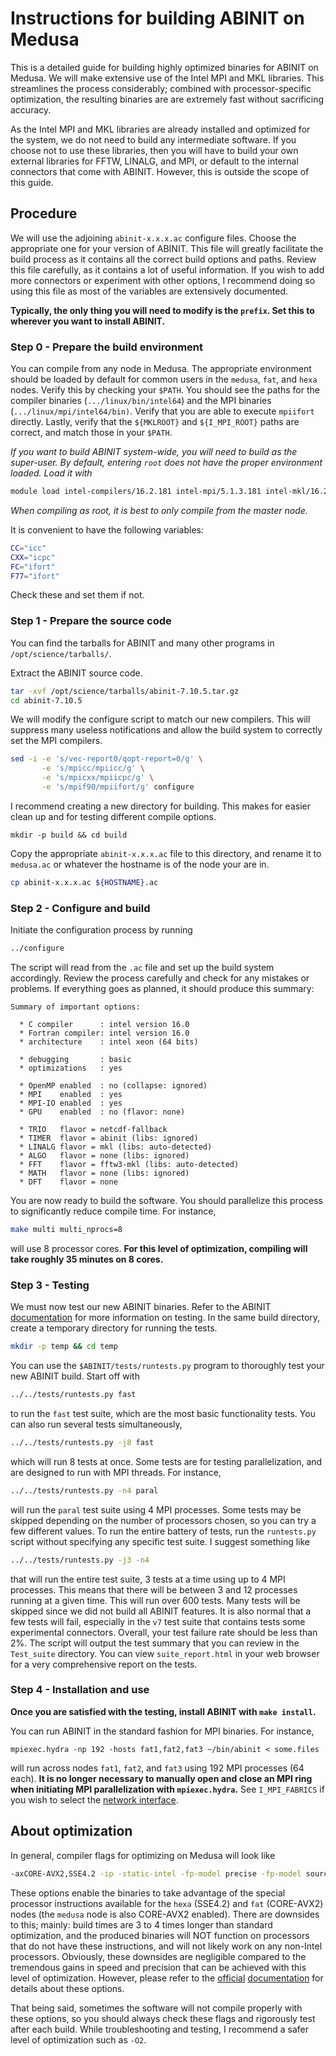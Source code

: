 Instructions for building ABINIT on Medusa
=======================================================

This is a detailed guide for building highly optimized binaries for ABINIT on
Medusa. We will make extensive use of the Intel MPI and MKL libraries. This
streamlines the process considerably; combined with processor-specific
optimization, the resulting binaries are are extremely fast without sacrificing
accuracy.

As the Intel MPI and MKL libraries are already installed and optimized for the
system, we do not need to build any intermediate software. If you choose not to
use these libraries, then you will have to build your own external libraries for
FFTW, LINALG, and MPI, or default to the internal connectors that come with
ABINIT. However, this is outside the scope of this guide.


Procedure
-------------------------------------------------------

We will use the adjoining `abinit-x.x.x.ac` configure files. Choose the
appropriate one for your version of ABINIT. This file will greatly facilitate
the build process as it contains all the correct build options and paths. Review
this file carefully, as it contains a lot of useful information. If you wish to
add more connectors or experiment with other options, I recommend doing so using
this file as most of the variables are extensively documented.

**Typically, the only thing you will need to modify is the `prefix`. Set this to
wherever you want to install ABINIT.**


### Step 0 - Prepare the build environment

You can compile from any node in Medusa. The appropriate environment should be
loaded by default for common users in the `medusa`, `fat`, and `hexa` nodes.
Verify this by checking your `$PATH`. You should see the paths for the compiler
binaries (`.../linux/bin/intel64`) and the MPI binaries
(`.../linux/mpi/intel64/bin)`. Verify that you are able to execute `mpiifort`
directly. Lastly, verify that the `${MKLROOT}` and `${I_MPI_ROOT}` paths are
correct, and match those in your `$PATH`.

*If you want to build ABINIT system-wide, you will need to build as the
super-user. By default, entering `root` does not have the proper environment
loaded. Load it with*

```sh
module load intel-compilers/16.2.181 intel-mpi/5.1.3.181 intel-mkl/16.2.181
```

*When compiling as root, it is best to only compile from the master node.*

It is convenient to have the following variables:

```sh
CC="icc"
CXX="icpc"
FC="ifort"
F77="ifort"
```

Check these and set them if not.


### Step 1 - Prepare the source code

You can find the tarballs for ABINIT and many other programs in
`/opt/science/tarballs/`.

Extract the ABINIT source code.

```sh
tar -xvf /opt/science/tarballs/abinit-7.10.5.tar.gz
cd abinit-7.10.5
```

We will modify the configure script to match our new compilers. This will
suppress many useless notifications and allow the build system to correctly set
the MPI compilers.

```sh
sed -i -e 's/vec-report0/qopt-report=0/g' \
       -e 's/mpicc/mpiicc/g' \
       -e 's/mpicxx/mpiicpc/g' \
       -e 's/mpif90/mpiifort/g' configure
```

I recommend creating a new directory for building. This makes for easier clean
up and for testing different compile options.

```
mkdir -p build && cd build
```

Copy the appropriate `abinit-x.x.x.ac` file to this directory, and rename it to
`medusa.ac` or whatever the hostname is of the node your are in.

```sh
cp abinit-x.x.x.ac ${HOSTNAME}.ac
```


### Step 2 - Configure and build

Initiate the configuration process by running

```sh
../configure
```

The script will read from the `.ac` file and set up the build system
accordingly. Review the process carefully and check for any mistakes or
problems. If everything goes as planned, it should produce this summary:

```
Summary of important options:

  * C compiler      : intel version 16.0
  * Fortran compiler: intel version 16.0
  * architecture    : intel xeon (64 bits)

  * debugging       : basic
  * optimizations   : yes

  * OpenMP enabled  : no (collapse: ignored)
  * MPI    enabled  : yes
  * MPI-IO enabled  : yes
  * GPU    enabled  : no (flavor: none)

  * TRIO   flavor = netcdf-fallback
  * TIMER  flavor = abinit (libs: ignored)
  * LINALG flavor = mkl (libs: auto-detected)
  * ALGO   flavor = none (libs: ignored)
  * FFT    flavor = fftw3-mkl (libs: auto-detected)
  * MATH   flavor = none (libs: ignored)
  * DFT    flavor = none
```

You are now ready to build the software. You should parallelize this process to
significantly reduce compile time. For instance,

```sh
make multi multi_nprocs=8
```

will use 8 processor cores. **For this level of optimization, compiling will
take roughly 35 minutes on 8 cores.**


### Step 3 - Testing

We must now test our new ABINIT binaries. Refer to the ABINIT
[documentation](http://www.abinit.org/doc/helpfiles/for-v8.0/install_notes/install.html#make_tests)
for more information on testing. In the same build directory, create a
temporary directory for running the tests.

```sh
mkdir -p temp && cd temp
```

You can use the `$ABINIT/tests/runtests.py` program to thoroughly test your new
ABINIT build. Start off with

```sh
../../tests/runtests.py fast
```

to run the `fast` test suite, which are the most basic functionality tests. You
can also run several tests simultaneously,

```sh
../../tests/runtests.py -j8 fast
```

which will run 8 tests at once. Some tests are for testing parallelization, and
are designed to run with MPI threads. For instance,

```sh
../../tests/runtests.py -n4 paral
```

will run the `paral` test suite using 4 MPI processes. Some tests may be skipped
depending on the number of processors chosen, so you can try a few different
values. To run the entire battery of tests, run the `runtests.py` script without
specifying any specific test suite. I suggest something like

```sh
../../tests/runtests.py -j3 -n4
```

that will run the entire test suite, 3 tests at a time using up to 4 MPI
processes. This means that there will be between 3 and 12 processes running at a
given time. This will run over 600 tests. Many tests will be skipped since we
did not build all ABINIT features. It is also normal that a few tests will fail,
especially in the `v7` test suite that contains tests some experimental
connectors. Overall, your test failure rate should be less than 2%. The script
will output the test summary that you can review in the `Test_suite` directory.
You can view `suite_report.html` in your web browser for a very comprehensive
report on the tests.


### Step 4 - Installation and use

**Once you are satisfied with the testing, install ABINIT with `make install`.**

You can run ABINIT in the standard fashion for MPI binaries. For instance,

```
mpiexec.hydra -np 192 -hosts fat1,fat2,fat3 ~/bin/abinit < some.files
```

will run across nodes `fat1`, `fat2`, and `fat3` using 192 MPI processes (64
each). **It is no longer necessary to manually open and close an MPI ring when
initiating MPI parallelization with `mpiexec.hydra`.** See `I_MPI_FABRICS` if
you wish to select the
[network interface](https://software.intel.com/en-us/node/535584).

About optimization
-------------------------------------------------------

In general, compiler flags for optimizing on Medusa will look like

```sh
-axCORE-AVX2,SSE4.2 -ip -static-intel -fp-model precise -fp-model source -fma
```

These options enable the binaries to take advantage of the special processor
instructions available for the `hexa` (SSE4.2) and `fat` (CORE-AVX2) nodes (the
`medusa` node is also CORE-AVX2 enabled). There are downsides to this; mainly:
build times are 3 to 4 times longer than standard optimization, and the produced
binaries will NOT function on processors that do not have these instructions,
and will not likely work on any non-Intel processors. Obviously, these downsides
are negligible compared to the tremendous gains in speed and precision that can
be achieved with this level of optimization. However, please refer to the
[official](https://software.intel.com/en-us/articles/performance-tools-for-software-developers-intel-compiler-options-for-sse-generation-and-processor-specific-optimizations)
[documentation](https://software.intel.com/en-us/articles/performance-tools-for-software-developers-sse-generation-and-processor-specific-optimizations-continue)
for details about these options.

That being said, sometimes the software will not compile properly with these
options, so you should always check these flags and rigorously test after each
build. While troubleshooting and testing, I recommend a safer level of
optimization such as `-O2`.

